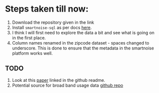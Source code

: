 # Steps taken till now:

1. Download the repository given in the link
2. Install `smartnoise-sql` as per docs [here](https://docs.smartnoise.org/).
3. I think I will first need to explore the data a bit and see what is going on in the first place.
4. Column names renamed in the zipcode dataset - spaces changed to underscore. This is done to ensure that the metadata in the smartnoise platform works well.

## TODO

1. Look at this [paper](https://github.com/microsoft/USBroadbandUsagePercentages/blob/master/assets/Broadband_usage_differential_privacy_paper.pdf) linked in the github readme.
2. Potential source for broad band usage data [github repo](https://github.com/MAPC/broadband-data)